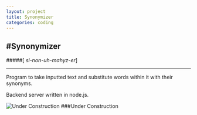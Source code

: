 ```yaml
---
layout: project
title: Synonymizer
categories: coding
---
```


#Synonymizer
---
#####\[ *si-non-uh-mahyz-er*\]

***

Program to take inputted text and substitute words within it with their synonyms.

Backend server written in node.js.

![Under Construction](http://t3.gstatic.com/images?q=tbn:ANd9GcQxVIewybJj0mbyVLfpoFPIXkAfcYCtQKhRqdFrYvKRRyKwxy5p "Under Construction")
###Under Construction
